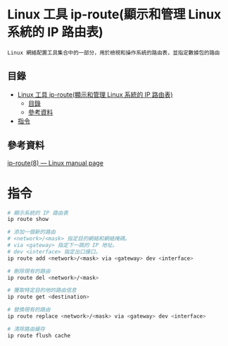 # Linux 工具 ip-route(顯示和管理 Linux 系統的 IP 路由表)

```
Linux 網絡配置工具集合中的一部分，用於檢視和操作系統的路由表，並指定數據包的路由
```

## 目錄

- [Linux 工具 ip-route(顯示和管理 Linux 系統的 IP 路由表)](#linux-工具-ip-route顯示和管理-linux-系統的-ip-路由表)
	- [目錄](#目錄)
	- [參考資料](#參考資料)
- [指令](#指令)

## 參考資料

[ip-route(8) — Linux manual page](https://man7.org/linux/man-pages/man8/ip-route.8.html)

# 指令

```bash
# 顯示系統的 IP 路由表
ip route show

# 添加一個新的路由
# <network>/<mask> 指定目的網絡和網絡掩碼。
# via <gateway> 指定下一跳的 IP 地址。
# dev <interface> 指定出口接口。
ip route add <network>/<mask> via <gateway> dev <interface>

# 刪除現有的路由
ip route del <network>/<mask>

# 獲取特定目的地的路由信息
ip route get <destination>

# 替換現有的路由
ip route replace <network>/<mask> via <gateway> dev <interface>

# 清除路由緩存
ip route flush cache
```
